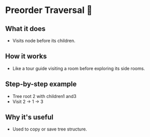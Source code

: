 # Preorder Traversal 🚶

## What it does
- Visits node before its children.

## How it works
- Like a tour guide visiting a room before exploring its side rooms.

## Step-by-step example
- Tree root 2 with children1 and3
- Visit 2 → 1 → 3

## Why it's useful
- Used to copy or save tree structure.
